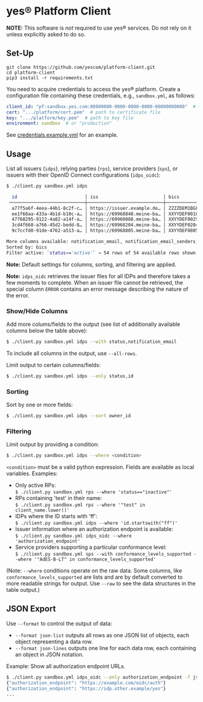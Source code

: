 # yes® Platform Client

**NOTE:** This software is *not* required to use yes® services. Do not rely on it unless explicitly asked to do so.

## Set-Up

```
git clone https://github.com/yescom/platform-client.git
cd platform-client
pip3 install -r requirements.txt
```

You need to acquire credentials to access the yes® platform. Create a configuration file containing these credentials, e.g., `sandbox.yml`, as follows:

```yaml
client_id: "pf:sandbox.yes.com:00000000-0000-0000-0000-00000000000"  # your platform client ID
cert: ".../platform/cert.pem"  # path to certificate file
key: ".../platform/key.pem"  # path to key file
environment: sandbox  # or "production"
```

See [credentials.example.yml](credentials.example.yml) for an example.

## Usage

List all issuers (`idps`), relying parties (`rps`), service providers (`sps`), or issuers with their OpenID Connect configurations (`idps_oidc`):

```bash
$ ./client.py sandbox.yml idps

  id                         │ iss                        │ bics                        │ owner_id    
 ────────────────────────────┼────────────────────────────┼─────────────────────────────┼────────────╴
  a77f5a6f-4eea-44b1-8c2f-c… │ https://issuer.example.de… │ ZZZZDEM1BGL                 │ xidp        
  ee1f68aa-433a-4b1d-b10c-a… │ https://69968840.meine-ba… │ XXYYDEF0018                 │ 420081      
  47768295-9122-4a82-a14f-a… │ https://69960088.meine-ba… │ XXYYDEF002S                 │ 420081      
  3cd4f668-a766-45d2-bedd-8… │ https://69968204.meine-ba… │ XXYYDEF0204                 │ 420081      
  9c7ccfd0-91de-4762-a513-a… │ https://69968805.meine-ba… │ XXYYDEF0805                 │ 420081      

More columns available: notification_email, notification_email_senders, status
Sorted by: bics
Filter active: `status=='active'` → 54 rows of 54 available rows shown.
```
**Note:** Default settings for columns, sorting, and filtering are applied. 

**Note:** `idps_oidc` retrieves the issuer files for all IDPs and therefore takes a few moments to complete. When an issuer file cannot be retrieved, the special column `ERROR` contains an error message describing the nature of the error.

### Show/Hide Columns

Add more colums/fields to the output (see list of additionally available columns below the table above):
```bash
$ ./client.py sandbox.yml idps --with status,notification_email
```
To include all columns in the output, use `--all-rows`.

Limit output to certain columns/fields:
```bash
$ ./client.py sandbox.yml idps --only status,id
```

### Sorting

Sort by one or more fields:
```bash
$ ./client.py sandbox.yml idps --sort owner_id
```

### Filtering

Limit output by providing a condition:
```bash
$ ./client.py sandbox.yml idps --where <condition>
```
`<condition>` must be a valid python expression. Fields are available as local variables. Examples:

 * Only active RPs:  \
    `$ ./client.py sandbox.yml rps --where 'status=="inactive"'`
 * RPs containing 'test' in their name: \
    `$ ./client.py sandbox.yml rps --where '"test" in client_name.lower()'`
 * IDPs where the ID starts with 'ff': \
    `$ ./client.py sandbox.yml idps --where 'id.startswith("ff")'`
 * Issuer information where an authorization endpoint is available: \
    `$ ./client.py sandbox.yml idps_oidc --where 'authorization_endpoint'`
 * Service providers supporting a particular conformance level: \
    `$ ./client.py sandbox.yml sps --with conformance_levels_supported --where '"AdES-B-LT" in conformance_levels_supported'`

(Note: `--where` conditions operate on the raw data. Some columns, like `conformance_levels_supported` are lists and are by default converted to more readable strings for output. Use `--raw` to see the data structures in the table output.)

## JSON Export
Use `--format` to control the output of data:

* `--format json-list` outputs all rows as one JSON list of objects, each object representing a data row. 
* `--format json-lines` outputs one line for each data row, each containing an object in JSON notation.

Example: Show all authorization endpoint URLs.
```bash
$ ./client.py sandbox.yml idps_oidc --only authorization_endpoint -f json-lines --where 'authorization_endpoint'
{"authorization_endpoint": "https://example.com/oidc/auth"}
{"authorization_endpoint": "https://idp.other.example/yes"}
...
```
